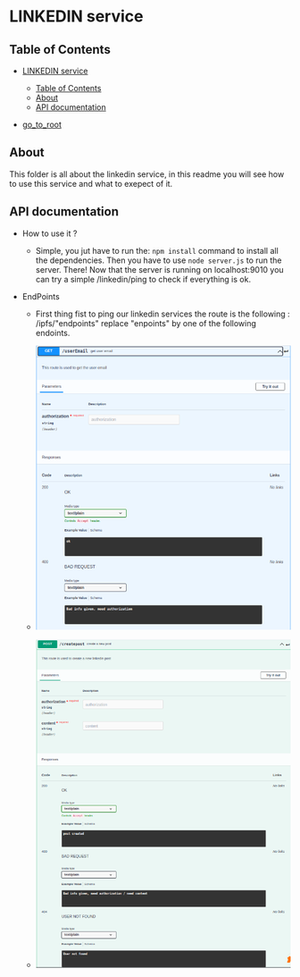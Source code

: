 # LINKEDIN service

## Table of Contents

- [LINKEDIN service](#linkedin-service)
  - [Table of Contents](#table-of-contents)
  - [About](#about)
  - [API documentation](#api-documentation)

- [go_to_root](../../../README.md)

## About

This folder is all about the linkedin service, in this readme you will see how to use this service and what to exepect of it.

## API documentation

- How to use it ?
  - Simple, you jut have to run the: ```npm install``` command to install all the dependencies. Then you have to use ```node server.js``` to run the server.
    There! Now that the server is running on localhost:9010 you can try a simple /linkedin/ping to check if everything is ok.

- EndPoints

  - First thing fist to ping our linkedin services the route is the following : /ipfs/"endpoints" replace "enpoints" by one of the following endoints.

  - ![/userEmail](pictures/useremail.png)
  - ![/createpost](pictures/createpost.png)
